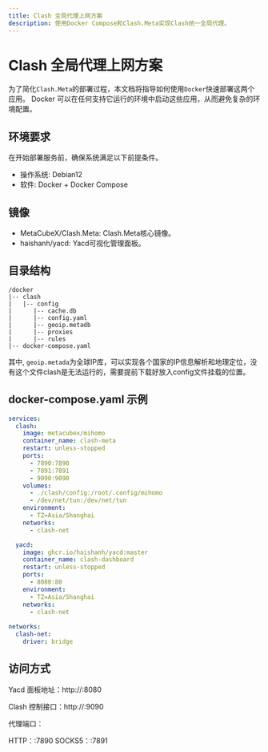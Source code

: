 ```yaml
---
title: Clash 全局代理上网方案
description: 使用Docker Compose和Clash.Meta实现Clash统一全局代理。
---
```


# Clash 全局代理上网方案

为了简化`Clash.Meta`的部署过程，本文档将指导如何使用`Docker`快速部署这两个应用。
Docker 可以在任何支持它运行的环境中启动这些应用，从而避免复杂的环境配置。

## 环境要求

在开始部署服务前，确保系统满足以下前提条件。

- 操作系统: Debian12
- 软件: Docker + Docker Compose

## 镜像

- MetaCubeX/Clash.Meta: Clash.Meta核心镜像。
- haishanh/yacd: Yacd可视化管理面板。

## 目录结构

```shell
/docker
|-- clash
|   |-- config
|      |-- cache.db
|      |-- config.yaml
|      |-- geoip.metadb
|      |-- proxies
|      |-- rules
|-- docker-compose.yaml
```

其中, `geoip.metada`为全球IP库，可以实现各个国家的IP信息解析和地理定位，没有这个文件clash是无法运行的，需要提前下载好放入config文件挂载的位置。

## docker-compose.yaml 示例

```yaml
services:
  clash:
    image: metacubex/mihomo
    container_name: clash-meta
    restart: unless-stopped
    ports:
      - 7890:7890
      - 7891:7891
      - 9090:9090
    volumes:
      - ./clash/config:/root/.config/mihomo
      - /dev/net/tun:/dev/net/tun
    environment:
      - TZ=Asia/Shanghai
    networks:
      - clash-net

  yacd:
    image: ghcr.io/haishanh/yacd:master
    container_name: clash-dashboard
    restart: unless-stopped
    ports:
      - 8080:80
    environment:
      - TZ=Asia/Shanghai
    networks:
      - clash-net
      
networks:
  clash-net:
    driver: bridge

```

## 访问方式

Yacd 面板地址：http://<nas ip>:8080

Clash 控制接口：http://<nas ip>:9090

代理端口：

HTTP：<nas ip>:7890
SOCKS5：<nas ip>:7891